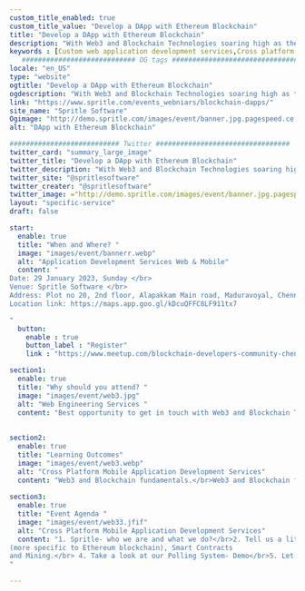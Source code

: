 ```yaml
---
custom_title_enabled: true
custom_title_value: "Develop a DApp with Ethereum Blockchain"
title: "Develop a DApp with Ethereum Blockchain"
description: "With Web3 and Blockchain Technologies soaring high as the best tech trends of recent years, this event aims to throw light on advancements in Web3 and Blockchain technologies with extra focus on how to deploy DApps using Ethereum blockchain."
keywords : [Custom web application development services,Cross platform mobile app development services]
   ############################ OG tags #################################
locale: "en_US"
type: "website"
ogtitle: "Develop a DApp with Ethereum Blockchain" 
ogdescription: "With Web3 and Blockchain Technologies soaring high as the best tech trends of recent years, this event aims to throw light on advancements in Web3 and Blockchain technologies with extra focus on how to deploy DApps using Ethereum blockchain."
link: "https://www.spritle.com/events_webniars/blockchain-dapps/"
site_name: "Spritle Software" 
Ogimage: "http://demo.spritle.com/images/event/banner.jpg.pagespeed.ce.WkfbS_QTE-.webp"
alt: "DApp with Ethereum Blockchain" 

########################### Twitter #################################
twitter_card: "summary_large_image"
twitter_title: "Develop a DApp with Ethereum Blockchain" 
twitter_description: "With Web3 and Blockchain Technologies soaring high as the best tech trends of recent years, this event aims to throw light on advancements in Web3 and Blockchain technologies with extra focus on how to deploy DApps using Ethereum blockchain."
twitter_site: "@spritlesoftware"
twitter_creater: "@spritlesoftware"
twitter_image: ="http://demo.spritle.com/images/event/banner.jpg.pagespeed.ce.WkfbS_QTE-.webp"
layout: "specific-service"
draft: false

start:
  enable: true
  title: "When and Where? "
  image: "images/event/bannerr.webp"
  alt: "Application Development Services Web & Mobile"
  content: "
Date: 29 January 2023, Sunday </br>
Venue: Spritle Software </br>
Address: Plot no 20, 2nd floor, Alapakkam Main road, Maduravoyal, Chennai, Tamil Nadu 600116.</br>
Location link: https://maps.app.goo.gl/kDcuQFFC8LF911tx7

"
  button:
    enable : true
    button_label : "Register"
    link : "https://www.meetup.com/blockchain-developers-community-chennai/events/291139042/"

section1:
  enable: true
  title: "Why should you attend? "
  image: "images/event/web3.jpg"
  alt: "Web Engineering Services "
  content: "Best opportunity to get in touch with Web3 and Blockchain Tech Experts.</br>Informative session on DApps and how to deploy them seamlessly."
  
  
section2:
  enable: true
  title: "Learning Outcomes"
  image: "images/event/web3.webp"
  alt: "Cross Platform Mobile Application Development Services"
  content: "Web3 and Blockchain fundamentals.</br>Web3 and Blockchain fundamentals.</br>Wise hacks to keep in mind while working on DApp deployment projects"
  
section3:
  enable: true
  title: "Event Agenda "
  image: "images/event/web33.jfif"
  alt: "Cross Platform Mobile Application Development Services"
  content: "1. Spritle- who we are and what we do?</br>2. Tell us a little about You- Participants Introduction</br>3. Our deep dive into Web3- Blockchain network 
(more specific to Ethereum blockchain), Smart Contracts
and Mining.</br> 4. Take a look at our Polling System- Demo</br>5. Let’s have a talk- Q&A session
"

---
```

